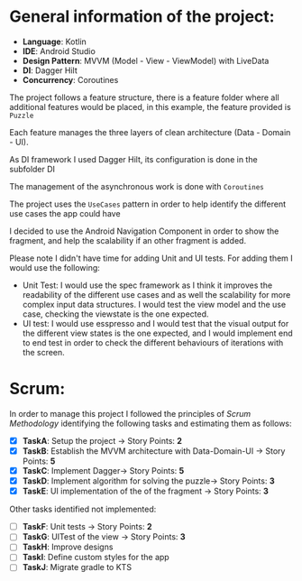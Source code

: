 # General information of the project:  
  
- **Language**: Kotlin  
- **IDE**: Android Studio  
- **Design Pattern**: MVVM (Model - View - ViewModel) with LiveData  
- **DI**: Dagger Hilt  
- **Concurrency**:  Coroutines  
    
The project follows a feature structure, there is a feature folder where all additional features would be placed, in this example, the feature provided is `Puzzle`  
  
Each feature manages the three layers of clean architecture (Data - Domain - UI).  
  
As DI framework I used Dagger Hilt, its configuration is done in the subfolder DI  
  
The management of the asynchronous work is done with `Coroutines`
    
The project uses the `UseCases` pattern in order to help identify the different use cases the app could have  
  
I decided to use the Android Navigation Component in order to show the fragment, and help the scalability if an other fragment is added.

Please note I didn't have time for adding Unit and UI tests. For adding them I would use the following:

- Unit Test: I would use the spec framework as I think it improves the readability of the different use cases and as well the scalability for more complex input data structures. I would test the view model and the use case, checking the viewstate is the one expected.
- UI test: I would use esspresso and I would test that the visual output for the different view states is the one expected, and I would implement end to end test in order to check the different behaviours of iterations with the screen.
     
# Scrum:  
In order to manage this project I followed the principles of _Scrum Methodology_ identifying the following tasks and estimating them as follows:  
  
- [x] **TaskA**: Setup the project -> Story Points: **2**  
- [x] **TaskB**: Establish the MVVM architecture with Data-Domain-UI -> Story Points: **5**  
- [x]  **TaskC**: Implement Dagger-> Story Points: **5**  
- [x] **TaskD**: Implement algorithm for solving the puzzle-> Story Points: **3**  
- [x] **TaskE**: UI implementation of the of the fragment -> Story Points: **3**  
  
Other tasks identified not implemented:  
- [ ] **TaskF**: Unit tests -> Story Points: **2**  
- [ ] **TaskG**: UITest of the view -> Story Points: **3** 
- [ ] **TaskH**: Improve designs  
- [ ] **TaskI**: Define custom styles for the app  
- [ ] **TaskJ**:  Migrate gradle to KTS  
